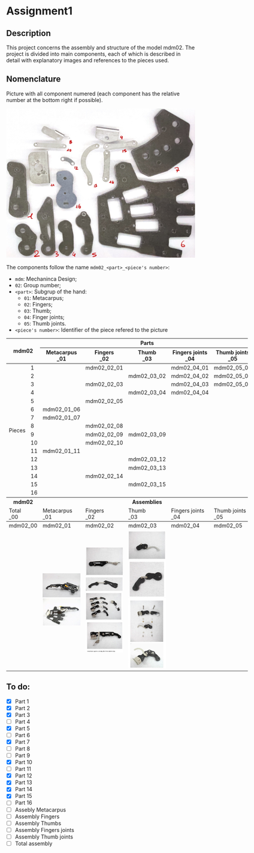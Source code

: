 # Assignment1

## Description

This project concerns the assembly and structure of the model mdm02. The project is divided into main components, each of which is described in detail with explanatory images and references to the pieces used.

## Nomenclature

Picture with all component numered (each component has the relative number at the bottom right if possible).

![](imgs/numered_components.jpg)

The components follow the name `mdm02_<part>_<piece's number>`:

- `mdm`: Mechaninca Design;
- `02`: Group number;
- `<part>`: Subgrup of the hand:
  - `01`: Metacarpus;
  - `02`: Fingers;
  - `03`: Thumb;
  - `04`: Finger joints;
  - `05`: Thumb joints.
- `<piece's number>`: Identifier of the piece refered to the picture

<table style="undefined;table-layout: fixed; width: 645px"><colgroup>
<col style="width: 56px">
<col style="width: 28px">
<col style="width: 107px">
<col style="width: 133px">
<col style="width: 107px">
<col style="width: 107px">
<col style="width: 107px">
</colgroup>
<thead>
  <tr>
    <th colspan="2" rowspan="2">mdm02<br></th>
    <th colspan="5">Parts</th>
  </tr>
  <tr>
    <th>Metacarpus<br>_01</th>
    <th>Fingers<br>_02</th>
    <th>Thumb<br>_03</th>
    <th>Fingers joints<br>_04</th>
    <th>Thumb joints<br>_05</th>
  </tr>
</thead>
<tbody>
  <tr>
    <td rowspan="16">Pieces</td>
    <td>1</td>
    <td></td>
    <td>mdm02_02_01</td>
    <td></td>
    <td>mdm02_04_01</td>
    <td>mdm02_05_01</td>
  </tr>
  <tr>
    <td>2</td>
    <td></td>
    <td></td>
    <td>mdm02_03_02</td>
    <td>mdm02_04_02</td>
    <td>mdm02_05_02</td>
  </tr>
  <tr>
    <td>3</td>
    <td></td>
    <td>mdm02_02_03</td>
    <td></td>
    <td>mdm02_04_03</td>
    <td>mdm02_05_03</td>
  </tr>
  <tr>
    <td>4</td>
    <td></td>
    <td></td>
    <td>mdm02_03_04</td>
    <td>mdm02_04_04</td>
    <td></td>
  </tr>
  <tr>
    <td>5</td>
    <td></td>
    <td>mdm02_02_05</td>
    <td></td>
    <td></td>
    <td></td>
  </tr>
  <tr>
    <td>6</td>
    <td>mdm02_01_06</td>
    <td></td>
    <td></td>
    <td></td>
    <td></td>
  </tr>
  <tr>
    <td>7</td>
    <td>mdm02_01_07</td>
    <td></td>
    <td></td>
    <td></td>
    <td></td>
  </tr>
  <tr>
    <td>8</td>
    <td></td>
    <td>mdm02_02_08</td>
    <td></td>
    <td></td>
    <td></td>
  </tr>
  <tr>
    <td>9</td>
    <td></td>
    <td>mdm02_02_09</td>
    <td>mdm02_03_09</td>
    <td></td>
    <td></td>
  </tr>
  <tr>
    <td>10</td>
    <td></td>
    <td>mdm02_02_10</td>
    <td></td>
    <td></td>
    <td></td>
  </tr>
  <tr>
    <td>11</td>
    <td>mdm02_01_11</td>
    <td></td>
    <td></td>
    <td></td>
    <td></td>
  </tr>
  <tr>
    <td>12</td>
    <td></td>
    <td></td>
    <td>mdm02_03_12</td>
    <td></td>
    <td></td>
  </tr>
  <tr>
    <td>13</td>
    <td></td>
    <td></td>
    <td>mdm02_03_13</td>
    <td></td>
    <td></td>
  </tr>
  <tr>
    <td>14</td>
    <td></td>
    <td>mdm02_02_14</td>
    <td></td>
    <td></td>
    <td></td>
  </tr>
  <tr>
    <td>15</td>
    <td></td>
    <td></td>
    <td>mdm02_03_15</td>
    <td></td>
    <td></td>
  </tr>
  <tr>
    <td>16</td>
    <td></td>
    <td></td>
    <td></td>
    <td></td>
    <td></td>
  </tr>
  <thead>
  <tr>
    <th colspan="2">mdm02<br></th>
    <th colspan="5">Assemblies</th>
  </tr>
  <tr>
    <td colspan="2">Total<br>_00</td>
    <td>Metacarpus<br>_01</td>
    <td>Fingers<br>_02</td>
    <td>Thumb<br>_03</td>
    <td>Fingers joints<br>_04</td>
    <td>Thumb joints<br>_05</td>
  </tr>
  </thead>
  <tr>
    <td colspan="2">mdm02_00</td>
    <td>mdm02_01</td>
    <td>mdm02_02</td>
    <td>mdm02_03</td>
    <td>mdm02_04</td>
    <td>mdm02_05</td>
  </tr>
  <tr>
    <td colspan="2"></td>
    <td><img src="./imgs/image%201.png" alt="metacarpus"> <img src="./imgs/image%202.png" alt="metacarpus"></td>
    <td><img src="./imgs/image%203.png" alt="fingers"> <img src="./imgs/image%204.png" alt="fingers"> <img src="./imgs/image%205.png" alt="fingers"> <img src="./imgs/image%206.png" alt="fingers"></td>
    <td><img src="./imgs/image%207.png" alt="thumb"> <img src="./imgs/image%208.png" alt="thumb"> <img src="./imgs/image%209.png" alt="thumb"></td>
    <td></td>
    <td></td>
  </tr>
</tbody></table>

## To do:

- [x] Part 1
- [x] Part 2
- [x] Part 3
- [ ] Part 4
- [x] Part 5
- [ ] Part 6
- [x] Part 7
- [ ] Part 8
- [ ] Part 9
- [x] Part 10
- [ ] Part 11
- [x] Part 12
- [x] Part 13
- [x] Part 14
- [x] Part 15
- [ ] Part 16
- [ ] Assebly Metacarpus
- [ ] Assembly Fingers
- [ ] Assembly Thumbs
- [ ] Assembly Fingers joints
- [ ] Assembly Thumb joints
- [ ] Total assembly
